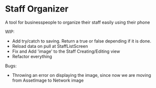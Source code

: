 # Staff Organizer

A tool for businesspeople to organize their staff easily using their phone

WIP:
- Add try/catch to saving. Return a true or false depending if it is done.
- Reload data on pull at StaffListScreen
- Fix and Add 'image' to the Staff Creating/Editing view
- Refactor everything

Bugs:
- Throwing an error on displaying the image, since now we are moving from AssetImage to Network image